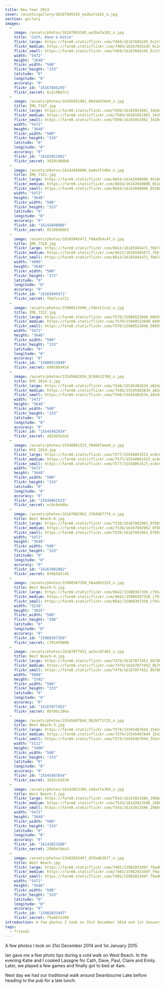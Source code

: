 ```yaml
---
title: New Year 2014
cover: /assets/gallery/16167845245_ea3bafa182_o.jpg
section: gallery
images:
  - 
    image: /assets/photos/16167845245_ea3bafa182_o.jpg
    title: 'Cath, Dave & Katie'
    flickr_large: https://farm8.staticflickr.com/7469/16167845245_6c2c9867c1_b.jpg
    flickr_medium: https://farm8.staticflickr.com/7469/16167845245_6c2c9867c1.jpg
    flickr_small: https://farm8.staticflickr.com/7469/16167845245_6c2c9867c1_m.jpg
    width: "5472"
    height: "3648"
    flickr_width: "500"
    flickr_height: "333"
    latitude: "0"
    longitude: "0"
    accuracy: "0"
    flickr_id: "16167845245"
    flickr_secret: 6c2c9867c1
  - 
    image: /assets/photos/16165951981_06da6556e9_o.jpg
    title: IMG_7347.jpg
    flickr_large: https://farm8.staticflickr.com/7509/16165951981_3420c988b8_b.jpg
    flickr_medium: https://farm8.staticflickr.com/7509/16165951981_3420c988b8.jpg
    flickr_small: https://farm8.staticflickr.com/7509/16165951981_3420c988b8_m.jpg
    width: "5472"
    height: "3648"
    flickr_width: "500"
    flickr_height: "333"
    latitude: "0"
    longitude: "0"
    accuracy: "0"
    flickr_id: "16165951981"
    flickr_secret: 3420c988b8
  - 
    image: /assets/photos/16142048806_ba9a3f140e_o.jpg
    title: IMG_7321.jpg
    flickr_large: https://farm9.staticflickr.com/8654/16142048806_05188d8863_b.jpg
    flickr_medium: https://farm9.staticflickr.com/8654/16142048806_05188d8863.jpg
    flickr_small: https://farm9.staticflickr.com/8654/16142048806_05188d8863_m.jpg
    width: "5472"
    height: "3648"
    flickr_width: "500"
    flickr_height: "333"
    latitude: "0"
    longitude: "0"
    accuracy: "0"
    flickr_id: "16142048806"
    flickr_secret: 05188d8863
  - 
    image: /assets/photos/16165945471_f68a5b4c47_o.jpg
    title: IMG_7318.jpg
    flickr_large: https://farm9.staticflickr.com/8613/16165945471_fb67cca722_b.jpg
    flickr_medium: https://farm9.staticflickr.com/8613/16165945471_fb67cca722.jpg
    flickr_small: https://farm9.staticflickr.com/8613/16165945471_fb67cca722_m.jpg
    width: "4900"
    height: "3648"
    flickr_width: "500"
    flickr_height: "372"
    latitude: "0"
    longitude: "0"
    accuracy: "0"
    flickr_id: "16165945471"
    flickr_secret: fb67cca722
  - 
    image: /assets/photos/15980523940_c7de311ca3_o.jpg
    title: IMG_7312.jpg
    flickr_large: https://farm8.staticflickr.com/7570/15980523940_60959b9414_b.jpg
    flickr_medium: https://farm8.staticflickr.com/7570/15980523940_60959b9414.jpg
    flickr_small: https://farm8.staticflickr.com/7570/15980523940_60959b9414_m.jpg
    width: "5472"
    height: "3648"
    flickr_width: "500"
    flickr_height: "333"
    latitude: "0"
    longitude: "0"
    accuracy: "0"
    flickr_id: "15980523940"
    flickr_secret: 60959b9414
  - 
    image: /assets/photos/15545482834_8198613768_o.jpg
    title: NYE 2014-2.jpg
    flickr_large: https://farm8.staticflickr.com/7548/15545482834_a82dd3e3a2_b.jpg
    flickr_medium: https://farm8.staticflickr.com/7548/15545482834_a82dd3e3a2.jpg
    flickr_small: https://farm8.staticflickr.com/7548/15545482834_a82dd3e3a2_m.jpg
    width: "5472"
    height: "3648"
    flickr_width: "500"
    flickr_height: "333"
    latitude: "0"
    longitude: "0"
    accuracy: "0"
    flickr_id: "15545482834"
    flickr_secret: a82dd3e3a2
  - 
    image: /assets/photos/15548061523_70466faee0_o.jpg
    title: NYE 2014.jpg
    flickr_large: https://farm8.staticflickr.com/7577/15548061523_ec8c0eb8bc_b.jpg
    flickr_medium: https://farm8.staticflickr.com/7577/15548061523_ec8c0eb8bc.jpg
    flickr_small: https://farm8.staticflickr.com/7577/15548061523_ec8c0eb8bc_m.jpg
    width: "5472"
    height: "3648"
    flickr_width: "500"
    flickr_height: "333"
    latitude: "0"
    longitude: "0"
    accuracy: "0"
    flickr_id: "15548061523"
    flickr_secret: ec8c0eb8bc
  - 
    image: /assets/photos/16167082962_3fb89677f0_o.jpg
    title: West Beach-6.jpg
    flickr_large: https://farm8.staticflickr.com/7538/16167082962_0f8b5d2c45_b.jpg
    flickr_medium: https://farm8.staticflickr.com/7538/16167082962_0f8b5d2c45.jpg
    flickr_small: https://farm8.staticflickr.com/7538/16167082962_0f8b5d2c45_m.jpg
    width: "5472"
    height: "3648"
    flickr_width: "500"
    flickr_height: "333"
    latitude: "0"
    longitude: "0"
    accuracy: "0"
    flickr_id: "16167082962"
    flickr_secret: 0f8b5d2c45
  - 
    image: /assets/photos/15980387358_58ae052255_o.jpg
    title: West Beach-5.jpg
    flickr_large: https://farm9.staticflickr.com/8642/15980387358_c7914f0880_b.jpg
    flickr_medium: https://farm9.staticflickr.com/8642/15980387358_c7914f0880.jpg
    flickr_small: https://farm9.staticflickr.com/8642/15980387358_c7914f0880_m.jpg
    width: "5210"
    height: "3015"
    flickr_width: "500"
    flickr_height: "290"
    latitude: "0"
    longitude: "0"
    accuracy: "0"
    flickr_id: "15980387358"
    flickr_secret: c7914f0880
  - 
    image: /assets/photos/16167077452_ae3cc8f463_o.jpg
    title: West Beach-4.jpg
    flickr_large: https://farm8.staticflickr.com/7479/16167077452_8b78bc204a_b.jpg
    flickr_medium: https://farm8.staticflickr.com/7479/16167077452_8b78bc204a.jpg
    flickr_small: https://farm8.staticflickr.com/7479/16167077452_8b78bc204a_m.jpg
    width: "5088"
    height: "3392"
    flickr_width: "500"
    flickr_height: "333"
    latitude: "0"
    longitude: "0"
    accuracy: "0"
    flickr_id: "16167077452"
    flickr_secret: 8b78bc204a
  - 
    image: /assets/photos/15545467844_9b2bf71f25_o.jpg
    title: West Beach-3.jpg
    flickr_large: https://farm8.staticflickr.com/7574/15545467844_3542c54534_b.jpg
    flickr_medium: https://farm8.staticflickr.com/7574/15545467844_3542c54534.jpg
    flickr_small: https://farm8.staticflickr.com/7574/15545467844_3542c54534_m.jpg
    width: "5112"
    height: "3408"
    flickr_width: "500"
    flickr_height: "333"
    latitude: "0"
    longitude: "0"
    accuracy: "0"
    flickr_id: "15545467844"
    flickr_secret: 3542c54534
  - 
    image: /assets/photos/16142023386_1dda1fe769_o.jpg
    title: West Beach-2.jpg
    flickr_large: https://farm8.staticflickr.com/7543/16142023386_2986efdea3_b.jpg
    flickr_medium: https://farm8.staticflickr.com/7543/16142023386_2986efdea3.jpg
    flickr_small: https://farm8.staticflickr.com/7543/16142023386_2986efdea3_m.jpg
    width: "5472"
    height: "3648"
    flickr_width: "500"
    flickr_height: "333"
    latitude: "0"
    longitude: "0"
    accuracy: "0"
    flickr_id: "16142023386"
    flickr_secret: 2986efdea3
  - 
    image: /assets/photos/15982033497_d55bdb3bf7_o.jpg
    title: West Beach.jpg
    flickr_large: https://farm8.staticflickr.com/7485/15982033497_f9a4bfe200_b.jpg
    flickr_medium: https://farm8.staticflickr.com/7485/15982033497_f9a4bfe200.jpg
    flickr_small: https://farm8.staticflickr.com/7485/15982033497_f9a4bfe200_m.jpg
    width: "5472"
    height: "3648"
    flickr_width: "500"
    flickr_height: "333"
    latitude: "0"
    longitude: "0"
    accuracy: "0"
    flickr_id: "15982033497"
    flickr_secret: f9a4bfe200
introduction: A few photos I took on 31st December 2014 and 1st January 2015.
tags:
  - friends
---
```

A few photos I took on 31st December 2014 and 1st January 2015.

Ian gave me a few photo tips during a cold walk on West Beach. In the evening Katie and I cooked Lasagne for Cath, Dave, Paul, Claire and Emily. Later, we played a few games and finally got to bed at 4am.

Next day we had our traditional walk around Swanbourne Lake before heading to the pub for a late lunch.